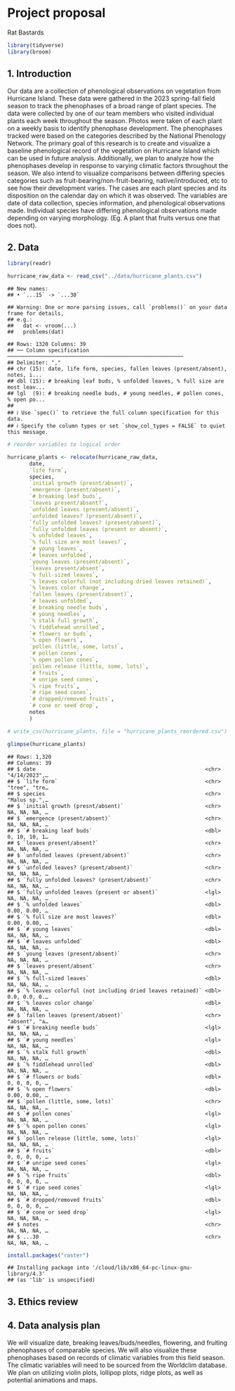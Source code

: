 Project proposal
================
Rat Bastards

``` r
library(tidyverse)
library(broom)
```

## 1. Introduction

Our data are a collection of phenological observations on vegetation
from Hurricane Island. These data were gathered in the 2023 spring-fall
field season to track the phenophases of a broad range of plant species.
The data were collected by one of our team members who visited
individual plants each week throughout the season. Photos were taken of
each plant on a weekly basis to identify phenophase development. The
phenophases tracked were based on the categories described by the
National Phenology Network. The primary goal of this research is to
create and visualize a baseline phenological record of the vegetation on
Hurricane Island which can be used in future analysis. Additionally, we
plan to analyze how the phenophases develop in response to varying
climatic factors throughout the season. We also intend to visualize
comparisons between differing species categories such as
fruit-bearing/non-fruit-bearing, native/introduced, etc to see how their
development varies. The cases are each plant species and its disposition
on the calendar day on which it was observed. The variables are date of
data collection, species information, and phenological observations
made. Individual species have differing phenological observations made
depending on varying morphology. (Eg. A plant that fruits versus one
that does not).

## 2. Data

``` r
library(readr)

hurricane_raw_data <- read_csv("../data/hurricane_plants.csv")
```

    ## New names:
    ## • `...15` -> `...30`

    ## Warning: One or more parsing issues, call `problems()` on your data frame for details,
    ## e.g.:
    ##   dat <- vroom(...)
    ##   problems(dat)

    ## Rows: 1320 Columns: 39
    ## ── Column specification ────────────────────────────────────────────────────────
    ## Delimiter: ","
    ## chr (15): date, life form, species, fallen leaves (present/absent), notes, i...
    ## dbl (15): # breaking leaf buds, % unfolded leaves, % full size are most leav...
    ## lgl  (9): # breaking needle buds, # young needles, # pollen cones, % open po...
    ## 
    ## ℹ Use `spec()` to retrieve the full column specification for this data.
    ## ℹ Specify the column types or set `show_col_types = FALSE` to quiet this message.

``` r
# reorder variables to logical order

hurricane_plants <- relocate(hurricane_raw_data, 
       date, 
       `life form`, 
       species, 
       `initial growth (presnt/absent)`,
       `emergence (present/absent)`,
       `# breaking leaf buds`,
       `leaves present/absent?`,
       `unfolded leaves (present/absent)`,
       `unfolded leaves? (present/absent)`,
       `fully unfolded leaves? (present/absent)`,
       `fully unfolded leaves (present or absent)`,
       `% unfolded leaves`,
       `% full size are most leaves?`,
       `# young leaves`,
       `# leaves unfolded`,
       `young leaves (present/absent)`,
       `leaves present/absent`,
       `% full-sized leaves`,
       `% leaves colorful (not including dried leaves retained)`,
       `% leaves color change`,
       `fallen leaves (present/absent)`,
       `# leaves unfolded`, 
       `# breaking needle buds`,
       `# young needles`,
       `% stalk full growth`,
       `% fiddlehead unrolled`,
       `# flowers or buds`,
       `% open flowers`,
       `pollen (little, some, lots)`,
       `# pollen cones`,
       `% open pollen cones`,
       `pollen release (little, some, lots)`,
       `# fruits`,
       `# unripe seed cones`,
       `% ripe fruits`,
       `# ripe seed cones`,
       `# dropped/removed fruits`,
       `# cone or seed drop`,
       notes
       )

# write_csv(hurricane_plants, file = "hurricane_plants_reordered.csv")

glimpse(hurricane_plants)
```

    ## Rows: 1,320
    ## Columns: 39
    ## $ date                                                      <chr> "4/14/2023",…
    ## $ `life form`                                               <chr> "tree", "tre…
    ## $ species                                                   <chr> "Malus sp.",…
    ## $ `initial growth (presnt/absent)`                          <chr> NA, NA, NA, …
    ## $ `emergence (present/absent)`                              <chr> NA, NA, NA, …
    ## $ `# breaking leaf buds`                                    <dbl> 0, 10, 10, 1…
    ## $ `leaves present/absent?`                                  <chr> NA, NA, NA, …
    ## $ `unfolded leaves (present/absent)`                        <chr> NA, NA, NA, …
    ## $ `unfolded leaves? (present/absent)`                       <chr> NA, NA, NA, …
    ## $ `fully unfolded leaves? (present/absent)`                 <chr> NA, NA, NA, …
    ## $ `fully unfolded leaves (present or absent)`               <lgl> NA, NA, NA, …
    ## $ `% unfolded leaves`                                       <dbl> 0.00, 0.00, …
    ## $ `% full size are most leaves?`                            <dbl> 0.00, 0.00, …
    ## $ `# young leaves`                                          <dbl> NA, NA, NA, …
    ## $ `# leaves unfolded`                                       <dbl> NA, NA, NA, …
    ## $ `young leaves (present/absent)`                           <chr> NA, NA, NA, …
    ## $ `leaves present/absent`                                   <chr> NA, NA, NA, …
    ## $ `% full-sized leaves`                                     <dbl> NA, NA, NA, …
    ## $ `% leaves colorful (not including dried leaves retained)` <dbl> 0.0, 0.0, 0.…
    ## $ `% leaves color change`                                   <dbl> NA, NA, NA, …
    ## $ `fallen leaves (present/absent)`                          <chr> "absent", "a…
    ## $ `# breaking needle buds`                                  <lgl> NA, NA, NA, …
    ## $ `# young needles`                                         <lgl> NA, NA, NA, …
    ## $ `% stalk full growth`                                     <dbl> NA, NA, NA, …
    ## $ `% fiddlehead unrolled`                                   <dbl> NA, NA, NA, …
    ## $ `# flowers or buds`                                       <dbl> 0, 0, 0, 0, …
    ## $ `% open flowers`                                          <dbl> 0.00, 0.00, …
    ## $ `pollen (little, some, lots)`                             <chr> NA, NA, NA, …
    ## $ `# pollen cones`                                          <lgl> NA, NA, NA, …
    ## $ `% open pollen cones`                                     <lgl> NA, NA, NA, …
    ## $ `pollen release (little, some, lots)`                     <lgl> NA, NA, NA, …
    ## $ `# fruits`                                                <dbl> 0, 0, 0, 0, …
    ## $ `# unripe seed cones`                                     <lgl> NA, NA, NA, …
    ## $ `% ripe fruits`                                           <dbl> 0, 0, 0, 0, …
    ## $ `# ripe seed cones`                                       <lgl> NA, NA, NA, …
    ## $ `# dropped/removed fruits`                                <dbl> 0, 0, 0, 0, …
    ## $ `# cone or seed drop`                                     <lgl> NA, NA, NA, …
    ## $ notes                                                     <chr> NA, NA, NA, …
    ## $ ...30                                                     <chr> NA, NA, NA, …

``` r
install.packages("raster")
```

    ## Installing package into '/cloud/lib/x86_64-pc-linux-gnu-library/4.3'
    ## (as 'lib' is unspecified)

## 3. Ethics review

## 4. Data analysis plan

We will visualize date, breaking leaves/buds/needles, flowering, and
fruiting phenophases of comparable species. We will also visualize these
phenophases based on records of climatic variables from this field
season. The climatic variables will need to be sourced from the
Worldclim database. We plan on utilizing violin plots, lollipop plots,
ridge plots, as well as potential animations and maps.
